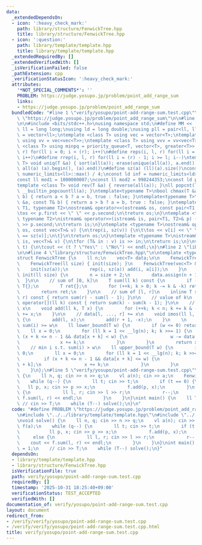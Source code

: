 ```yaml
---
data:
  _extendedDependsOn:
  - icon: ':heavy_check_mark:'
    path: library/structure/FenwickTree.hpp
    title: library/structure/FenwickTree.hpp
  - icon: ':question:'
    path: library/template/template.hpp
    title: library/template/template.hpp
  _extendedRequiredBy: []
  _extendedVerifiedWith: []
  _isVerificationFailed: false
  _pathExtension: cpp
  _verificationStatusIcon: ':heavy_check_mark:'
  attributes:
    '*NOT_SPECIAL_COMMENTS*': ''
    PROBLEM: https://judge.yosupo.jp/problem/point_add_range_sum
    links:
    - https://judge.yosupo.jp/problem/point_add_range_sum
  bundledCode: "#line 1 \"verify/yosupo/point-add-range-sum.test.cpp\"\n#define PROBLEM\
    \ \"https://judge.yosupo.jp/problem/point_add_range_sum\"\n\n#line 2 \"library/template/template.hpp\"\
    \n\n#include <bits/stdc++.h>\nusing namespace std;\n#define MM << ' ' <<\nusing\
    \ ll = long long;\nusing ld = long double;\nusing pll = pair<ll, ll>;\nusing vl\
    \ = vector<ll>;\ntemplate <class T> using vec = vector<T>;\ntemplate <class T>\
    \ using vv = vec<vec<T>>;\ntemplate <class T> using vvv = vv<vec<T>>;\ntemplate\
    \ <class T> using minpq = priority_queue<T, vector<T>, greater<T>>;\n#define rep(i,\
    \ r) for(ll i = 0; i < (r); i++)\n#define reps(i, l, r) for(ll i = (l); i < (r);\
    \ i++)\n#define rrep(i, l, r) for(ll i = (r) - 1; i >= l; i--)\ntemplate <class\
    \ T> void uniq(T &a) { sort(all(a)); erase(unique(all(a)), a.end()); }\n#define\
    \ all(a) (a).begin(), (a).end()\n#define sz(a) (ll)(a).size()\nconst ll INF =\
    \ numeric_limits<ll>::max() / 4;\nconst ld inf = numeric_limits<ld>::max() / 2;\n\
    const ll mod1 = 1000000007;\nconst ll mod2 = 998244353;\nconst ld pi = 3.141592653589793238;\n\
    template <class T> void rev(T &a) { reverse(all(a)); }\nll popcnt(ll a) { return\
    \ __builtin_popcountll(a); }\ntemplate<typename T>\nbool chmax(T &a, const T&\
    \ b) { return a < b ? a = b, true : false; }\ntemplate<typename T>\nbool chmin(T\
    \ &a, const T& b) { return a > b ? a = b, true : false; }\ntemplate <typename\
    \ T1, typename T2>\nostream& operator<<(ostream& os, const pair<T1, T2>& p) {\n\
    \tos << p.first << \" \" << p.second;\n\treturn os;\n}\ntemplate <typename T1,\
    \ typename T2>\nistream& operator>>(istream& is, pair<T1, T2>& p) {\n\tis >> p.first\
    \ >> p.second;\n\treturn is;\n}\ntemplate <typename T>\nostream& operator<<(ostream&\
    \ os, const vec<T>& v) {\n\trep(i, sz(v)) {\n\t\tos << v[i] << \" \\n\"[i + 1\
    \ == sz(v)];\n\t}\n\treturn os;\n}\ntemplate <typename T>\nistream& operator>>(istream&\
    \ is, vec<T>& v) {\n\tfor (T& in : v) is >> in;\n\treturn is;\n}\nvoid yesno(bool\
    \ t) {\n\tcout << (t ? \"Yes\" : \"No\") << endl;\n}\n#line 2 \"library/structure/FenwickTree.hpp\"\
    \n\n#line 4 \"library/structure/FenwickTree.hpp\"\n\ntemplate <typename T = ll>\n\
    struct FenwickTree {\n    ll n;\n    vec<T> data;\n\n    FenwickTree() = default;\n\
    \    FenwickTree(ll size) { init(size); }\n    FenwickTree(vec<T> &a) {\n    \
    \    init(sz(a));\n        rep(i, sz(a)) add(i, a[i]);\n    }\n    \n    void\
    \ init(ll size) {\n        n = size + 2;\n        data.assign(n + 1, {});\n  \
    \  }\n\n    // sum of [0, k]\n    T sum(ll k) const {\n        if (k < 0) return\
    \ T{};\n        T ret{};\n        for (++k; k > 0; k -= k & -k) ret += data[k];\n\
    \        return ret;\n    }\n\n    // sum of [l, r]\n    inline T sum(ll l, ll\
    \ r) const { return sum(r) - sum(l - 1); }\n\n    // value of k\n    inline T\
    \ operator[](ll k) const { return sum(k) - sum(k - 1); }\n\n    // data[k] +=\
    \ x\n    void add(ll k, T x) {\n        for (++k; k < n; k += k & -k) data[k]\
    \ += x;\n    }\n\n    // data[l, ..., r] += x\n    void imos(ll l, ll r, T x)\
    \ {\n        add(l, x);\n        add(r + 1, -x);\n    }\n    \n    // min i s.t.\
    \ sum(i) >= w\n    ll lower_bound(T w) {\n        if (w <= 0) return 0;\n    \
    \    ll x = 0;\n        for (ll k = 1 << __lg(n); k; k >>= 1) {\n            if\
    \ (x + k <= n - 1 && data[x + k] < w) {\n                w -= data[x + k];\n \
    \               x += k;\n            }\n        }\n        return x;\n    }\n\n\
    \    // min i s.t. sum(i) > w\n    ll upper_bound(T w) {\n        if (w < 0) return\
    \ 0;\n        ll x = 0;\n        for (ll k = 1 << __lg(n); k; k >>= 1) {\n   \
    \         if (x + k <= n - 1 && data[x + k] <= w) {\n                w -= data[x\
    \ + k];\n                x += k;\n            }\n        }\n        return x;\n\
    \    }\n};\n#line 5 \"verify/yosupo/point-add-range-sum.test.cpp\"\nvoid solve()\
    \ {\n    ll n, q; cin >> n >> q;\n    vl a(n); cin >> a;\n    FenwickTree f(a);\n\
    \    while (q--) {\n        ll t; cin >> t;\n        if (t == 0) {\n         \
    \   ll p, x; cin >> p >> x;\n            f.add(p, x);\n        }\n        else\
    \ {\n            ll l, r; cin >> l >> r;\n            r--;\n            cout <<\
    \ f.sum(l, r) << endl;\n        }\n    }\n}\nint main() {\n    ll T = 1;\n   \
    \ // cin >> T;\n    while (T--) solve();\n}\n"
  code: "#define PROBLEM \"https://judge.yosupo.jp/problem/point_add_range_sum\"\n\
    \n#include \"../../library/template/template.hpp\"\n#include \"../../library/structure/FenwickTree.hpp\"\
    \nvoid solve() {\n    ll n, q; cin >> n >> q;\n    vl a(n); cin >> a;\n    FenwickTree\
    \ f(a);\n    while (q--) {\n        ll t; cin >> t;\n        if (t == 0) {\n \
    \           ll p, x; cin >> p >> x;\n            f.add(p, x);\n        }\n   \
    \     else {\n            ll l, r; cin >> l >> r;\n            r--;\n        \
    \    cout << f.sum(l, r) << endl;\n        }\n    }\n}\nint main() {\n    ll T\
    \ = 1;\n    // cin >> T;\n    while (T--) solve();\n}"
  dependsOn:
  - library/template/template.hpp
  - library/structure/FenwickTree.hpp
  isVerificationFile: true
  path: verify/yosupo/point-add-range-sum.test.cpp
  requiredBy: []
  timestamp: '2025-10-31 18:25:40+09:00'
  verificationStatus: TEST_ACCEPTED
  verifiedWith: []
documentation_of: verify/yosupo/point-add-range-sum.test.cpp
layout: document
redirect_from:
- /verify/verify/yosupo/point-add-range-sum.test.cpp
- /verify/verify/yosupo/point-add-range-sum.test.cpp.html
title: verify/yosupo/point-add-range-sum.test.cpp
---
```

